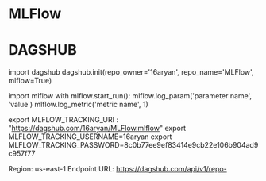 # MLFlow

# DAGSHUB
import dagshub
dagshub.init(repo_owner='16aryan', repo_name='MLFlow', mlflow=True)

import mlflow
with mlflow.start_run():
  mlflow.log_param('parameter name', 'value')
  mlflow.log_metric('metric name', 1)


  export MLFLOW_TRACKING_URI : "https://dagshub.com/16aryan/MLFlow.mlflow"
  export MLFLOW_TRACKING_USERNAME=16aryan
  export MLFLOW_TRACKING_PASSWORD=8c0b77ee9ef83414e9cb22e106b904ad9c957f77

  Region: us-east-1
  Endpoint URL: https://dagshub.com/api/v1/repo-